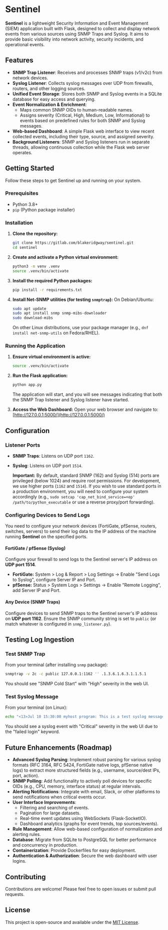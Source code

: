 # Sentinel

**Sentinel** is a lightweight Security Information and Event Management (SIEM) application built with Flask, designed to collect and display network events from various sources using SNMP Traps and Syslog. It aims to provide basic visibility into network activity, security incidents, and operational events.

## Features

*   **SNMP Trap Listener**: Receives and processes SNMP traps (v1/v2c) from network devices.
*   **Syslog Listener**: Collects syslog messages over UDP from firewalls, routers, and other logging sources.
*   **Unified Event Storage**: Stores both SNMP and Syslog events in a SQLite database for easy access and querying.
*   **Event Normalization & Enrichment**:
    *   Maps common SNMP OIDs to human-readable names.
    *   Assigns severity (Critical, High, Medium, Low, Informational) to events based on predefined rules for both SNMP and Syslog messages.
*   **Web-based Dashboard**: A simple Flask web interface to view recent collected events, including their type, source, and assigned severity.
*   **Background Listeners**: SNMP and Syslog listeners run in separate threads, allowing continuous collection while the Flask web server operates.

## Getting Started

Follow these steps to get Sentinel up and running on your system.

### Prerequisites

*   Python 3.8+
*   `pip` (Python package installer)

### Installation

1.  **Clone the repository:**
    ```bash
    git clone https://gitlab.com/blakeridgway/sentinel.git
    cd sentinel
    ```

2.  **Create and activate a Python virtual environment:**
    ```bash
    python3 -m venv .venv
    source .venv/bin/activate
    ```

3.  **Install the required Python packages:**
    ```bash
    pip install -r requirements.txt
    ```

4.  **Install Net-SNMP utilities (for testing `snmptrap`):**
    On Debian/Ubuntu:
    ```bash
    sudo apt update
    sudo apt install snmp snmp-mibs-downloader
    sudo download-mibs
    ```
    On other Linux distributions, use your package manager (e.g., `dnf install net-snmp-utils` on Fedora/RHEL).

### Running the Application

1.  **Ensure virtual environment is active:**
    ```bash
    source .venv/bin/activate
    ```

2.  **Run the Flask application:**
    ```bash
    python app.py
    ```
    The application will start, and you will see messages indicating that both the SNMP Trap listener and Syslog listener have started.

3.  **Access the Web Dashboard:**
    Open your web browser and navigate to:
    [http://127.0.0.1:5000/](http://127.0.0.1:5000/)

## Configuration

### Listener Ports

*   **SNMP Traps**: Listens on UDP port `1162`.
*   **Syslog**: Listens on UDP port `1514`.

    **Important:** By default, standard SNMP (162) and Syslog (514) ports are privileged (below 1024) and require root permissions. For development, we use higher ports (`1162` and `1514`). If you wish to use standard ports in a production environment, you will need to configure your system accordingly (e.g., `sudo setcap 'cap_net_bind_service=+ep' /path/to/python_executable` or use a reverse proxy/port forwarding).

### Configuring Devices to Send Logs

You need to configure your network devices (FortiGate, pfSense, routers, switches, servers) to send their log data to the IP address of the machine running **Sentinel** on the specified ports.

#### FortiGate / pfSense (Syslog)

Configure your firewall to send logs to the Sentinel server's IP address on **UDP port 1514**.
*   **FortiGate:** System > Log & Report > Log Settings -> Enable "Send Logs to Syslog", configure Server IP and Port.
*   **pfSense:** Status > System Logs > Settings -> Enable "Remote Logging", add Server IP and Port.

#### Any Device (SNMP Traps)

Configure devices to send SNMP traps to the Sentinel server's IP address on **UDP port 1162**. Ensure the SNMP community string is set to `public` (or match whatever is configured in `snmp_listener.py`).

## Testing Log Ingestion

### Test SNMP Trap

From your terminal (after installing `snmp` package):

```bash
snmptrap -v 2c -c public 127.0.0.1:1162 '' .1.3.6.1.6.3.1.1.5.1
```

You should see "SNMP Cold Start" with "High" severity in the web UI.

### Test Syslog Message

From your terminal (on Linux):

```bash
echo "<13>Jul 10 15:30:00 myhost program: This is a test syslog message about a failed login attempt." | nc -u -w0 127.0.0.1 1514
```

You should see a syslog event with "Critical" severity in the web UI due to the "failed login" keyword.

## Future Enhancements (Roadmap)

*   **Advanced Syslog Parsing**: Implement robust parsing for various syslog formats (RFC 3164, RFC 5424, FortiGate native logs, pfSense native logs) to extract more structured fields (e.g., username, source/dest IPs, port, action).
*   **SNMP Polling**: Add functionality to actively poll devices for specific OIDs (e.g., CPU, memory, interface status) at regular intervals.
*   **Alerting Notifications**: Integrate with email, Slack, or other platforms to send notifications when critical events occur.
*   **User Interface Improvements**:
    *   Filtering and searching of events.
    *   Pagination for large datasets.
    *   Real-time event updates using WebSockets (Flask-SocketIO).
    *   Dashboard analytics (graphs for event trends, top sources/events).
*   **Rule Management**: Allow web-based configuration of normalization and alerting rules.
*   **Database**: Migrate from SQLite to PostgreSQL for better performance and concurrency in production.
*   **Containerization**: Provide Dockerfiles for easy deployment.
*   **Authentication & Authorization**: Secure the web dashboard with user logins.

## Contributing

Contributions are welcome! Please feel free to open issues or submit pull requests.

## License

This project is open-source and available under the [MIT License](LICENSE).